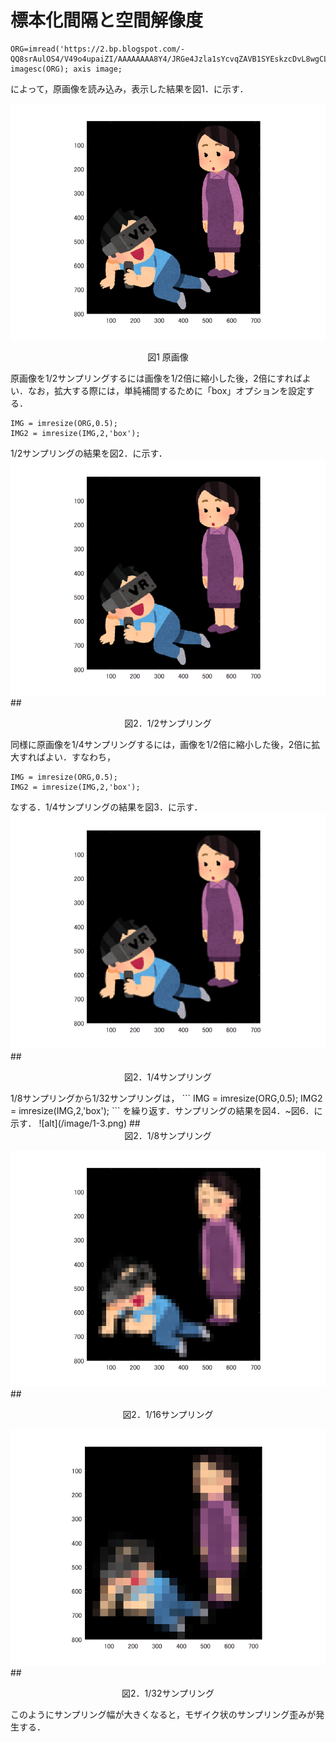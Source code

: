 # 標本化間隔と空間解像度

```
ORG=imread('https://2.bp.blogspot.com/-QQ8srAulOS4/V49o4upaiZI/AAAAAAAA8Y4/JRGe4Jzla1sYcvqZAVB1SYEskzcDvL8wgCLcB/s800/vr_game_mother.png');
imagesc(ORG); axis image;
```
によって，原画像を読み込み，表示した結果を図1．に示す．

![alt](/image/1-0.png)
<p align="center">図1 原画像</p>


原画像を1/2サンプリングするには画像を1/2倍に縮小した後，2倍にすればよい．なお，拡大する際には，単純補間するために「box」オプションを設定する．
```
IMG = imresize(ORG,0.5);
IMG2 = imresize(IMG,2,'box');
```
1/2サンプリングの結果を図2．に示す．
![alt](/image/1-1.png)
##<div style="text-align: center;">
図2．1/2サンプリング
</div>

同様に原画像を1/4サンプリングするには，画像を1/2倍に縮小した後，2倍に拡大すればよい．すなわち，
```
IMG = imresize(ORG,0.5);
IMG2 = imresize(IMG,2,'box');
```
なする．1/4サンプリングの結果を図3．に示す．
![alt](/image/1-2.png)
##<div style="text-align: center;">
図2．1/4サンプリング
</div>
1/8サンプリングから1/32サンプリングは，
```
IMG = imresize(ORG,0.5);
IMG2 = imresize(IMG,2,'box');
```
を繰り返す．サンプリングの結果を図4．~図6．に示す．
![alt](/image/1-3.png)
##<div style="text-align: center;">
図2．1/8サンプリング
</div>

![alt](/image/1-4.png)
##<div style="text-align: center;">
図2．1/16サンプリング
</div>

![alt](/image/1-5.png)
##<div style="text-align: center;">
図2．1/32サンプリング
</div>
このようにサンプリング幅が大きくなると，モザイク状のサンプリング歪みが発生する．
